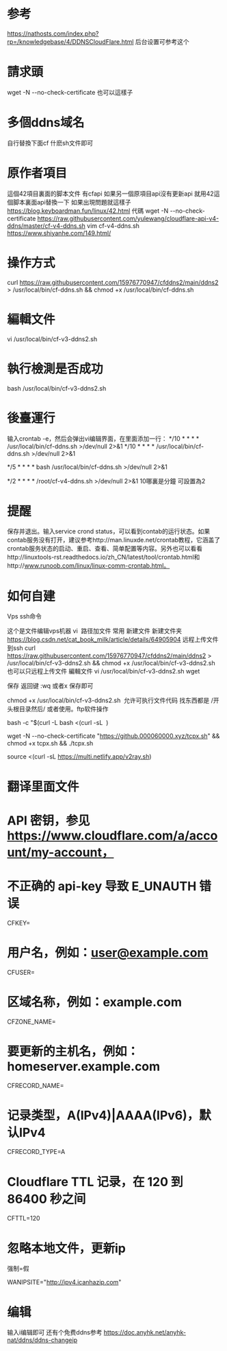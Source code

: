 #  参考
https://nathosts.com/index.php?rp=/knowledgebase/4/DDNSCloudFlare.html
后台设置可参考这个
#  請求頭
wget  -N --no-check-certificate 也可以這樣子
#  多個ddns域名
自行替換下面cf 什麽sh文件即可
#  原作者項目
這個42項目裏面的脚本文件 有cfapi  如果另一個原項目api沒有更新api 就用42這個脚本裏面api替換一下 如果出現問題就這樣子
https://blog.keyboardman.fun/linux/42.html
代碼
wget  -N --no-check-certificate https://raw.githubusercontent.com/yulewang/cloudflare-api-v4-ddns/master/cf-v4-ddns.sh
vim cf-v4-ddns.sh
https://www.shiyanhe.com/149.html/

#  操作方式
curl https://raw.githubusercontent.com/15976770947/cfddns2/main/ddns2 > /usr/local/bin/cf-ddns.sh && chmod +x /usr/local/bin/cf-ddns.sh
# 編輯文件 
vi  /usr/local/bin/cf-v3-ddns2.sh
# 執行檢測是否成功
bash /usr/local/bin/cf-v3-ddns2.sh
# 後臺運行
输入crontab -e，然后会弹出vi编辑界面，在里面添加一行：
*/10 * * * *  /usr/local/bin/cf-ddns.sh >/dev/null 2>&1
*/10 * * * *  /usr/local/bin/cf-ddns.sh >/dev/null 2>&1

*/5 * * * *  bash /usr/local/bin/cf-ddns.sh >/dev/null 2>&1

*/2 * * * * /root/cf-v4-ddns.sh >/dev/null 2>&1
10哪裏是分鐘 可設置為2
#  提醒
保存并退出。输入service crond status，可以看到contab的运行状态。如果contab服务没有打开，建议参考http://man.linuxde.net/crontab教程，它涵盖了crontab服务状态的启动、重启、查看、简单配置等内容。另外也可以看看http://linuxtools-rst.readthedocs.io/zh_CN/latest/tool/crontab.html和http://www.runoob.com/linux/linux-comm-crontab.html。
#  如何自建
Vps ssh命令

这个是文件编辑vps机器
vi  路径加文件
常用 新建文件 新建文件夹
https://blog.csdn.net/cat_book_milk/article/details/64905904
远程上传文件到ssh
curl https://raw.githubusercontent.com/15976770947/cfddns2/main/ddns2 > /usr/local/bin/cf-v3-ddns2.sh && chmod +x /usr/local/bin/cf-v3-ddns2.sh
也可以只远程上传文件
編輯文件 vi /usr/local/bin/cf-v3-ddns2.sh
wget 

保存
返回键 :wq 或者x 保存即可

chmod +x /usr/local/bin/cf-v3-ddns2.sh 
允许可执行文件代码
找东西都是 /开头根目录然后/
或者使用。ftp软件操作

bash -c "$(curl -L
bash <(curl -sL  )

wget -N --no-check-certificate "https://github.000060000.xyz/tcpx.sh" && chmod +x tcpx.sh && ./tcpx.sh

source <(curl -sL https://multi.netlify.app/v2ray.sh) 

#  翻译里面文件
# API 密钥，参见 https://www.cloudflare.com/a/account/my-account，
# 不正确的 api-key 导致 E_UNAUTH 错误
CFKEY=

# 用户名，例如：user@example.com
CFUSER=

# 区域名称，例如：example.com
CFZONE_NAME=

# 要更新的主机名，例如：homeserver.example.com
CFRECORD_NAME=

# 记录类型，A(IPv4)|AAAA(IPv6)，默认IPv4
CFRECORD_TYPE=A

# Cloudflare TTL 记录，在 120 到 86400 秒之间
CFTTL=120

# 忽略本地文件，更新ip
强制=假

WANIPSITE="http://ipv4.icanhazip.com"
#  编辑
输入i编辑即可
还有个免费ddns参考
https://doc.anyhk.net/anyhk-nat/ddns/ddns-changeip
